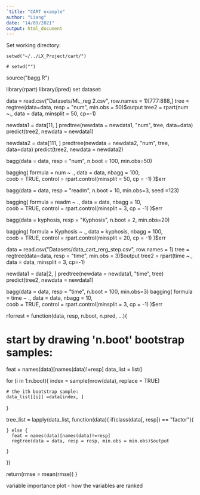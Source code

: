 ```yaml
---
`title: "CART example"
author: "Liang"
date: "14/09/2021"
output: html_document
---
```


Set working directory:
  
```{r}
setwd("~/../LX_Project/cart/")

# setwd("")
```
source("bagg.R")

library(rpart)
library(ipred)
set dataset:


data = read.csv("Datasets/ML_reg 2.csv", row.names = 1)[777:888,]
tree = regtree(data=data, resp = "num", min.obs = 50)$output
tree2 = rpart(num ~., data = data, minsplit = 50, cp=-1)

newdata1 = data[11, ]
predtree(newdata = newdata1, "num", tree, data=data)
predict(tree2, newdata = newdata1)

newdata2 = data[111, ]
predtree(newdata = newdata2, "num", tree, data=data)
predict(tree2, newdata = newdata2)

bagg(data = data, resp = "num", n.boot = 100, min.obs=50)

bagging(
  formula = num ~ .,
  data = data,
  nbagg = 100,  
  coob = TRUE,
  control = rpart.control(minsplit = 50, cp = -1)
)$err

bagg(data = data, resp = "readm", n.boot = 10, min.obs=3,  seed =123)

bagging(
  formula = readm ~ .,
  data = data,
  nbagg = 10,  
  coob = TRUE,
  control = rpart.control(minsplit = 3, cp = -1)
)$err

bagg(data = kyphosis, resp = "Kyphosis", n.boot = 2, min.obs=20)

bagging(
  formula = Kyphosis ~ .,
  data = kyphosis,
  nbagg = 100,  
  coob = TRUE,
  control = rpart.control(minsplit = 20, cp = -1)
)$err

data = read.csv("Datasets/data_cart_rerg_step.csv", row.names = 1)
tree = regtree(data=data, resp = "time", min.obs = 3)$output
tree2 = rpart(time ~., data = data, minsplit = 3, cp=-1)

newdata1 = data[2, ]
predtree(newdata = newdata1, "time", tree)
predict(tree2, newdata = newdata1)

bagg(data = data, resp = "time", n.boot = 100, min.obs=3)
bagging(
  formula = time ~ .,
  data = data,
  nbagg = 10,  
  coob = TRUE,
  control = rpart.control(minsplit = 3, cp = -1)
)$err



rforrest = function(data, resp, n.boot, n.pred, ...){
  # start by drawing 'n.boot' bootstrap samples:
  feat = names(data)[names(data)!=resp]
  data_list = list()
  
  for (i in 1:n.boot){
    index = sample(nrow(data),  replace = TRUE)
    
    # the ith bootstrap sample:
    data_list[[i]] =data[index, ]
    
  }
  
  tree_list = lapply(data_list, function(data){
    if(class(data[, resp]) == "factor"){
      
    } else {
      feat = names(data)[names(data)!=resp]
      regtree(data = data, resp = resp, min.obs = min.obs)$output
      
    }
  })
  
  
  
  return(rmse = mean(rmse))
}



variable importance plot - how the variables are ranked 